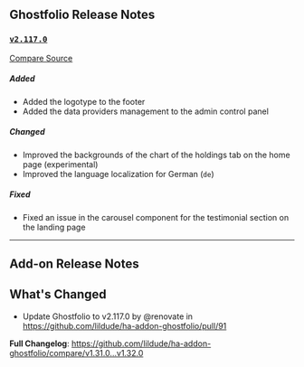 ## Ghostfolio Release Notes

### [`v2.117.0`](https://redirect.github.com/ghostfolio/ghostfolio/blob/HEAD/CHANGELOG.md#21170---2024-10-19)

[Compare Source](https://redirect.github.com/ghostfolio/ghostfolio/compare/2.116.0...2.117.0)

##### Added

-   Added the logotype to the footer
-   Added the data providers management to the admin control panel

##### Changed

-   Improved the backgrounds of the chart of the holdings tab on the home page (experimental)
-   Improved the language localization for German (`de`)

##### Fixed

-   Fixed an issue in the carousel component for the testimonial section on the landing page

---

## Add-on Release Notes




## What's Changed
* Update Ghostfolio to v2.117.0 by @renovate in https://github.com/lildude/ha-addon-ghostfolio/pull/91


**Full Changelog**: https://github.com/lildude/ha-addon-ghostfolio/compare/v1.31.0...v1.32.0
